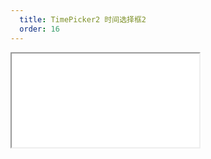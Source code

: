 ```yaml
---
  title: TimePicker2 时间选择框2
  order: 16
---
```

    
<Iframe src="//mc.fusion.design/demos/comp_groups/@alifd/next/timepicker2?theme=@alifd/theme-2" />
